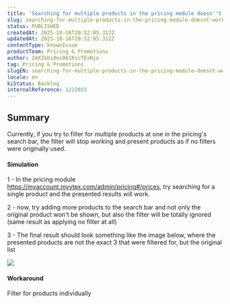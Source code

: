 ```yaml
---
title: 'Searching for multiple products in the pricing module doesn''t work'
slug: searching-for-multiple-products-in-the-pricing-module-doesnt-work
status: PUBLISHED
createdAt: 2025-10-16T20:52:05.312Z
updatedAt: 2025-10-16T20:52:05.312Z
contentType: knownIssue
productTeam: Pricing & Promotions
author: 2mXZkbi0oi061KicTExNjo
tag: Pricing & Promotions
slugEN: searching-for-multiple-products-in-the-pricing-module-doesnt-work
locale: en
kiStatus: Backlog
internalReference: 1222033
---
```


## Summary


Currently, if you try to filter for multiple products at one in the pricing's search bar, the filter will stop working and present products as if no filters were originally used.


#### Simulation


1 - In the pricing module https://myaccount.myvtex.com/admin/pricing#/prices, try searching for a single product and the presented results will work.

2 - now, try adding more products to the search bar and not only the original product won't be shown, but also the filter will be totally ignored (same result as applying no filter at all)

3 - The final result should look something like the image below, where the presented products are not the exact 3 that were filtered for, but the original list

 ![](https://vtexhelp.zendesk.com/attachments/token/QlZToxNgxy6wbXkoGW74KkJU7/?name=image.png)


#### Workaround


Filter for products individually




